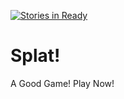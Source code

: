 [![Stories in Ready](https://badge.waffle.io/geckogames/splat.png?label=ready&title=Ready)](https://waffle.io/geckogames/splat)
# Splat!
A Good Game! Play Now!